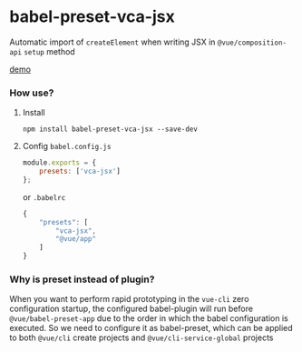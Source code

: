 # babel-preset-vca-jsx
Automatic import of `createElement` when writing JSX in `@vue/composition-api` `setup` method

[demo](https://codesandbox.io/s/babel-preset-vca-jsx-demo-7k5xs)

### How use?

1. Install

   ```shell
   npm install babel-preset-vca-jsx --save-dev
   ```

2. Config `babel.config.js`

   ```javascript
   module.exports = {
       presets: ['vca-jsx']
   };
   ```

   or `.babelrc`
   
   ```javascript
   {
       "presets": [
           "vca-jsx",
           "@vue/app"
       ]
   }
   ```



### Why is preset instead of plugin?

When you want to perform rapid prototyping in the `vue-cli` zero configuration startup, the configured babel-plugin will run before `@vue/babel-preset-app` due to the order in which the babel configuration is executed. So we need to configure it as babel-preset, which can be applied to both `@vue/cli` create projects and `@vue/cli-service-global` projects

